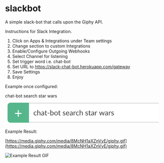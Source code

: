 # slackbot

A simple slack-bot that calls upon the Giphy API. 

Instructions for Slack Integration.

1. Click on Apps & Integrations under Team settings
2. Change section to custom Integrations
3. Enable/Configure Outgoing Webhooks
4. Select Channel for listening
5. Set trigger word i.e. chat-bot
6. Set URL to https://slack-chat-bot.herokuapp.com/gateway
7. Save Settings
8. Enjoy

Example once configured:  

chat-bot search star wars  

![Example Search Query](images/screenshot.png)


Example Result:  

[https://media.giphy.com/media/8McNH1aXZnVyE/giphy.gif](https://media.giphy.com/media/8McNH1aXZnVyE/giphy.gif)  

![Example Result GIF](https://media.giphy.com/media/8McNH1aXZnVyE/giphy.gif)



